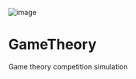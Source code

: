 ![image](https://github.com/DrDiazHurtado/GameTheory/assets/100340828/2eab2812-27eb-4563-aca1-1f4a8122b1af)



# GameTheory
Game theory competition simulation
